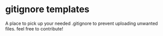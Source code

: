 # gitignore templates 
A place to pick up your needed .gitignore to prevent uploading unwanted files. 
feel free to contribute!

